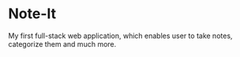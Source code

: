 # Note-It
My first full-stack web application, which enables user to take notes, categorize them and much more.
